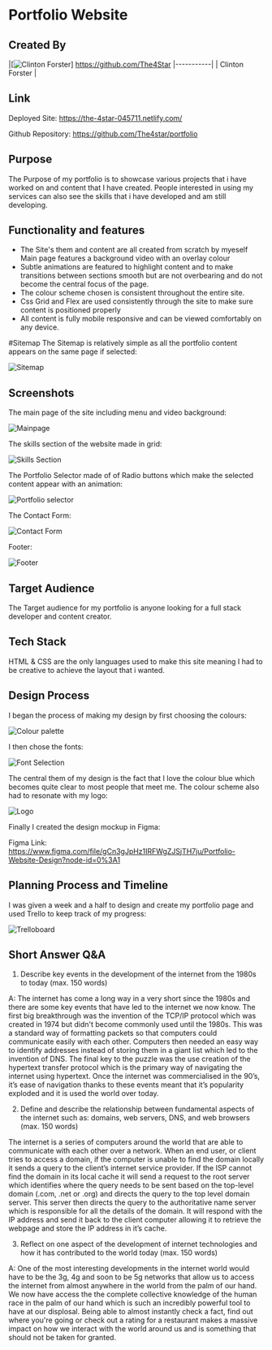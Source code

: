 # Portfolio Website

## Created By
|[![Clinton Forster](./img/clinton_guitar.jpg)]
https://github.com/The4Star 
|-----------|
| Clinton Forster | 

## Link

Deployed Site: https://the-4star-045711.netlify.com/

Github Repository: https://github.com/The4star/portfolio

## Purpose

The Purpose of my portfolio is to showcase various projects that i have worked on and content that I have created. People interested in using my services can also see the skills that i have developed and am still developing. 

## Functionality and features

* The Site's them and content are all created from scratch by myeself
Main page features a background video with an overlay colour
* Subtle animations are featured to highlight content and to make transitions between sections smooth but are not overbearing and do not become the central focus of the page. 
* The colour scheme chosen is consistent throughout the entire site. 
* Css Grid and Flex are used consistently through the site to make sure content is positioned properly
* All content is fully mobile responsive and can be viewed comfortably on any device. 

#Sitemap
The Sitemap is relatively simple as all the portfolio content appears on the same page if selected:

![Sitemap](./img/portfolio_sitemap.png)

## Screenshots 

The main page of the site including menu and video background:

![Mainpage](./img/main_page.JPG)

The skills section of the website made in grid:

![Skills Section](./img/skills_section.JPG)

The Portfolio Selector made of of Radio buttons which make the selected content appear with an animation:

![Portfolio selector](./img/portfolio_selector.JPG)

The Contact Form:

![Contact Form](./img/contact_form.JPG)

Footer:

![Footer](./img/footer.JPG)

## Target Audience

The Target audience for my portfolio is anyone looking for a full stack developer and content creator.

## Tech Stack

HTML & CSS are the only languages used to make this site meaning I had to be creative to achieve the layout that i wanted. 

## Design Process

I began the process of making my design by first choosing the colours: 

![Colour palette](./colour_palette.png)

I then chose the fonts:

![Font Selection](./img/fonts.JPG)

The central them of my design is the fact that I love the colour blue which becomes quite clear to most people that meet me. The colour scheme also had to resonate with my logo: 

![Logo](./logo/logo_small.PNG)

Finally I created the design mockup in Figma:

Figma Link: https://www.figma.com/file/gCn3gJpHz1IRFWgZJSjTH7ju/Portfolio-Website-Design?node-id=0%3A1

## Planning Process and Timeline

I was given a week and a half to design and create my portfolio page and used Trello to keep track of my progress: 

![Trelloboard](./img/trello_board.JPG)

## Short Answer Q&A

1. Describe key events in the development of the internet from the 1980s to today (max. 150 words)

A: The internet has come a long way in a very short since the 1980s and there are some key events that have led to the internet we now know. The first big breakthrough was the invention of the TCP/IP protocol which was created in 1974 but didn't become commonly used until the 1980s. This was a standard way of formatting packets so that computers could communicate easily with each other. Computers then needed an easy way to identify addresses instead of storing them in a giant list which led to the invention of DNS. The final key to the puzzle was the use creation of the hypertext transfer protocol which is the primary way of navigating the internet using hypertext. Once the internet was commercialised in the 90’s, it’s ease of navigation thanks to these events meant that it’s popularity exploded and it is used the world over today.  

2. Define and describe the relationship between fundamental aspects of the internet such as: domains, web servers, DNS, and web browsers (max. 150 words)

The internet is a series of computers around the world that are able to communicate with each other over a network. When an end user, or client tries to access a domain, if the computer is unable to find the domain locally it sends a query to the client’s internet service provider. If the ISP cannot find the domain in its local cache it will send a request to the root server which identifies where the query needs to be sent based on the top-level domain (.com, .net or .org) and directs the query to the top level domain server. This server then directs the query to the authoritative name server which is responsible for all the details of the domain. It  will respond with the IP address and send it back to the client computer allowing it to retrieve the webpage and store the IP address in it’s cache. 

3. Reflect on one aspect of the development of internet technologies and how it has contributed to the world today (max. 150 words)

A: One of the most interesting developments in the internet world would have to be the 3g, 4g and soon to be 5g networks that allow us to access the internet from almost anywhere in the world from the palm of our hand. We now have access the the complete collective knowledge of the human race in the palm of our hand which is such an incredibly powerful tool to have at our displosal. Being able to almost instantly check a fact, find out where you're going or check out a rating for a restaurant makes a massive impact on how we interact with the world around us and is something that should not be taken for granted. 